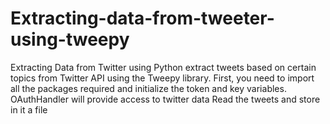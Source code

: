 # Extracting-data-from-tweeter-using-tweepy
 Extracting Data from Twitter using Python extract tweets based on certain topics from Twitter API using the Tweepy library. First,  you  need  to  import  all  the  packages  required  and  initialize  the  token  and  key  variables. OAuthHandler will provide access to twitter data Read the tweets and store in it a file
